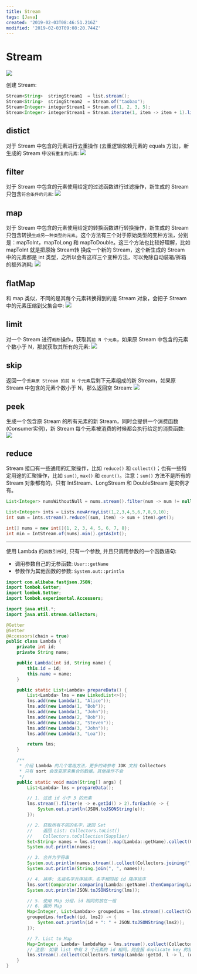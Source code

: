 ```yaml
---
title: Stream
tags: [Java]
created: '2019-02-03T08:46:51.216Z'
modified: '2019-02-03T09:08:20.744Z'
---
```


# Stream
<img src="../attachments/stream.jpg">

创建 Stream:

```java
Stream<String>  stringStream1  = list.stream();
Stream<String>  stringStream2  = Stream.of("taobao");
Stream<Integer> integerStream1 = Stream.of(1, 2, 3, 5);
Stream<Integer> integerStream1 = Stream.iterate(1, item -> item + 1).limit(10);
```

## distict
对于 Stream 中包含的元素进行去重操作 (去重逻辑依赖元素的 equals 方法)，新生成的 Stream 中`没有重复的元素`:
<img src="../attachments/stream-distinct.jpg">

## filter
对于 Stream 中包含的元素使用给定的过滤函数进行过滤操作，新生成的 Stream 只包含`符合条件的元素`:
<img src="../attachments/stream-filter.jpg">

## map
对于 Stream 中包含的元素使用给定的转换函数进行转换操作，新生成的 Stream 只包含转换`生成另一种类型的元素`。这个方法有三个对于原始类型的变种方法，分别是：mapToInt，mapToLong 和 mapToDouble。这三个方法也比较好理解，比如 mapToInt 就是把原始 Stream转 换成一个新的 Stream，这个新生成的 Stream 中的元素都是 int 类型，之所以会有这样三个变种方法，可以免除自动装箱/拆箱的额外消耗:
<img src="../attachments/stream-map.jpg">

## flatMap
和 map 类似，不同的是其每个元素转换得到的是 Stream 对象，会把子 Stream 中的元素压缩到父集合中:
<img src="../attachments/stream-flatmap.jpg">

## limit
对一个 Stream 进行`截断`操作，获取其`前 N 个元素`，如果原 Stream 中包含的元素个数小于 N，那就获取其所有的元素:
<img src="../attachments/stream-limit.jpg">

## skip
返回一个`丢弃原 Stream 的前 N 个元素`后剩下元素组成的新 Stream，如果原 Stream 中包含的元素个数小于 N，那么返回空 Stream:
<img src="../attachments/stream-skip.jpg">

## peek
生成一个包含原 Stream 的所有元素的新 Stream，同时会提供一个消费函数 (Consumer实例)，新 Stream 每个元素被消费的时候都会执行给定的消费函数:
<img src="../attachments/stream-peek.jpg">

## reduce
Stream 接口有一些通用的汇聚操作，比如 `reduce()` 和 `collect()`；也有一些特定用途的汇聚操作，比如 `sum()`, `max()` 和 `count()`。注意：`sum()` 方法不是所有的 Stream 对象都有的，只有 IntStream、LongStream 和 DoubleStream 是实例才有。

```java
List<Integer> numsWithoutNull = nums.stream().filter(num -> num != null).collect(Collectors.toList());

List<Integer> ints = Lists.newArrayList(1,2,3,4,5,6,7,8,9,10);
int sum = ints.stream().reduce((sum, item) -> sum + item).get();

int[] nums = new int[]{1, 2, 3, 4, 5, 6, 7, 8};
int min = IntStream.of(nums).min().getAsInt();
```

---

使用 Lambda 的`函数引用`时, 只有一个参数, 并且只调用参数的一个函数语句:
* 调用参数自己的无参函数: `User::getName`
* 参数作为其他函数的参数: `System.out::println`

```java
import com.alibaba.fastjson.JSON;
import lombok.Getter;
import lombok.Setter;
import lombok.experimental.Accessors;

import java.util.*;
import java.util.stream.Collectors;

@Getter
@Setter
@Accessors(chain = true)
public class Lambda {
    private int id;
    private String name;

    public Lambda(int id, String name) {
        this.id = id;
        this.name = name;
    }

    public static List<Lambda> prepareData() {
        List<Lambda> lms = new LinkedList<>();
        lms.add(new Lambda(1, "Alice"));
        lms.add(new Lambda(1, "Bob"));
        lms.add(new Lambda(1, "John"));
        lms.add(new Lambda(2, "Bob"));
        lms.add(new Lambda(2, "Steven"));
        lms.add(new Lambda(3, "John"));
        lms.add(new Lambda(3, "Loa"));

        return lms;
    }

    /**
     * 介绍 Lambda 的几个常用方法，更多的请参考 JDK 文档 Collectors
     * 只有 sort 会改变原来集合的数据，其他操作不会
     */
    public static void main(String[] args) {
        List<Lambda> lms = prepareData();

        // 1. 过滤 id 小于 3 的元素
        lms.stream().filter(e -> e.getId() > 2).forEach(e -> {
            System.out.println(JSON.toJSONString(e));
        });

        // 2. 获取所有不同的名字，返回 Set
        //    返回 List: Collectors.toList()
        //    Collectors.toCollection(Supplier)
        Set<String> names = lms.stream().map(Lambda::getName).collect(Collectors.toCollection(TreeSet::new));
        System.out.println(names);

        // 3. 合并为字符串
        System.out.println(names.stream().collect(Collectors.joining(", ")));
        System.out.println(String.join(", ", names));

        // 4. 排序: 先按名字升序排序，名字相同按 id 降序排序
        lms.sort(Comparator.comparing(Lambda::getName).thenComparing(Lambda::getId).reversed());
        System.out.println(JSON.toJSONString(lms));

        // 5. 使用 Map 分组，id 相同的放在一组
        // 6. 遍历 Map
        Map<Integer, List<Lambda>> groupedLms = lms.stream().collect(Collectors.groupingBy(Lambda::getId));
        groupedLms.forEach((id, lms2) -> {
            System.out.println(id + ": " + JSON.toJSONString(lms2));
        });

        // 7. List to Map
        Map<Integer, Lambda> lambdaMap = lms.stream().collect(Collectors.toMap(Lambda::getId, l -> l));
        // 注意: 如果 list 中有 2 个元素的 id 相同，则会报 duplicate key 的错误，解决这个问题可以给 toMap 第 3 个参数指定重复的时候使用哪一个元素
        lms.stream().collect(Collectors.toMap(Lambda::getId, l -> l, (oldValue, newValue) -> newValue));
    }
}
```
